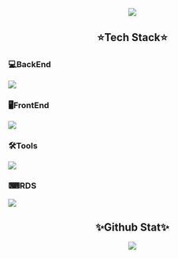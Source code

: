 <!--Header-->
<div align="center">
  <img src="https://capsule-render.vercel.app/api?type=rounded&color=0:006699,100:003300&text=WOOJOO`s%20GitHub%20👋&animation=twinkling&fontColor=FFFFFF&fontSize=40&fontAlignY=50&fontAlign=50&height=180" />
</div>

<!--Content-->
<h2 align="center">⭐Tech Stack⭐</h2>
<h3>💻BackEnd</h3>
<div>
   <img src="https://skillicons.dev/icons?i=spring,java,hibernate,gradle,maven,jenkins,docker,aws,postman,prometheus,grafana,elasticsearch" />
</div>
<h3>🖥FrontEnd</h3>
<div>
   <img src="https://skillicons.dev/icons?i=javascript,css,html,bootstrap,tailwind,react,redux" />
</div>
<h3>🛠Tools</h3>
<div>
   <img src="https://skillicons.dev/icons?i=idea,eclipse,vscode,webstorm,git,github,gitlab,notion,discord,gmail" />
</div>
<h3>⌨RDS</h3>
<div>
   <img src="https://skillicons.dev/icons?i=mysql,postgres,redis,mongodb" />
</div>

<h2 align="center">✨Github Stat✨</h2>
<div align="center">
  <img src="https://github-readme-stats.vercel.app/api?username=JungWoojoo&include_all_commits=true&show_icons=true&theme=cobalt" />
</div>

<!--Footer-->
